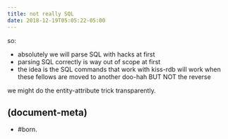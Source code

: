 ```yaml
---
title: not really SQL
date: 2018-12-19T05:05:22-05:00
---
```


so:

  - absolutely we will parse SQL with hacks at first
  - parsing SQL correctly is way out of scope at first
  - the idea is the SQL commands that work with kiss-rdb will work
    when these fellows are moved to another doo-hah BUT NOT the reverse

we might do the entity-attribute trick transparently.




## (document-meta)

  - #born.
